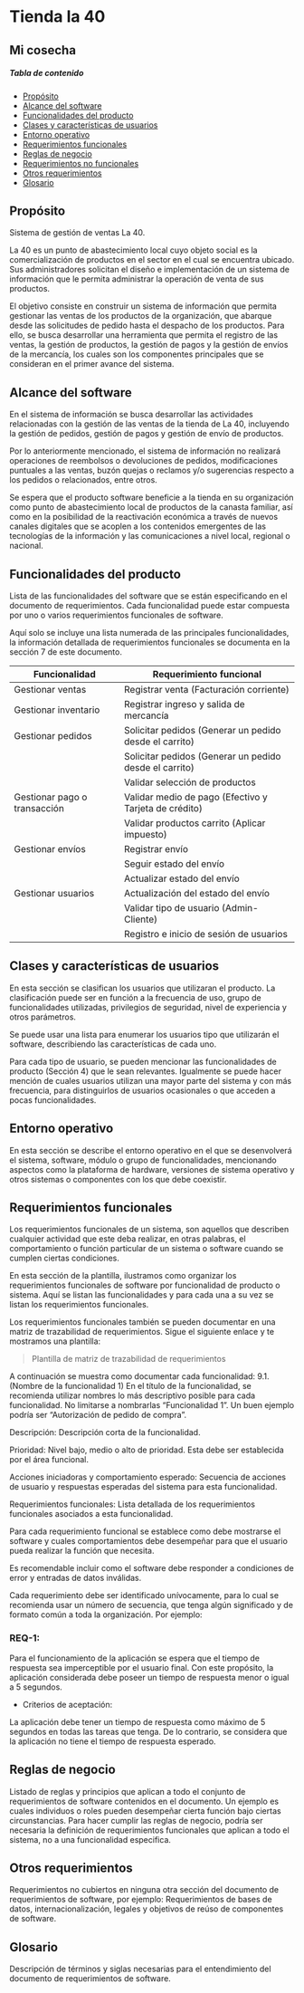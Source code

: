# Tienda la 40
## Mi cosecha 

##### Tabla de contenido

- [Propósito](#Propósito)  
- [Alcance del software](#alcance-del-software)  
- [Funcionalidades del producto](#Funcionalidades-del-producto)  
- [Clases y características de usuarios](#Clases-y-características-de-usuarios)  
- [Entorno operativo](#Entorno-operativo)  
- [Requerimientos funcionales](#Requerimientos-funcionales)  
- [Reglas de negocio](#Reglas-de-negocio)  
- [Requerimientos no funcionales](#Requerimientos-no-funcionales)
- [Otros requerimientos](#Otros-requerimientos)
- [Glosario](#Glosario)


## Propósito 

Sistema de gestión de ventas La 40.

La 40 es un punto de abastecimiento local cuyo objeto social es la comercialización de productos en el sector en el cual se encuentra ubicado.  Sus administradores solicitan el diseño e implementación de un sistema de información que le permita administrar la operación de venta de sus productos. 

El objetivo consiste en construir un sistema de información que permita gestionar las ventas de los productos de la organización, que abarque desde las solicitudes de pedido hasta el despacho de los productos. Para ello, se busca desarrollar una herramienta que permita el registro de las ventas, la gestión de productos, la gestión de pagos y la gestión de envíos de la mercancía, los cuales son los componentes principales que se consideran en el primer avance del sistema. 


## Alcance del software

En el sistema de información se busca desarrollar las actividades relacionadas con la gestión de las ventas de la tienda de La 40, incluyendo la gestión de pedidos, gestión de pagos y gestión de envío de productos.

Por lo anteriormente mencionado, el sistema de información no realizará operaciones de reembolsos o devoluciones de pedidos, modificaciones puntuales a las ventas, buzón quejas o reclamos y/o sugerencias respecto a los pedidos o relacionados, entre otros.

Se espera que el producto software beneficie a la tienda en su organización como punto de abastecimiento local de productos de la canasta familiar, así como en la posibilidad de la reactivación económica a través de nuevos canales digitales que se acoplen a los contenidos emergentes de las tecnologías de la información y las comunicaciones a nivel local, regional o nacional.

## Funcionalidades del producto
Lista de las funcionalidades del software que se están especificando en el documento de requerimientos. Cada funcionalidad puede estar compuesta por uno o varios requerimientos funcionales de software.

Aquí solo se incluye una lista numerada de las principales funcionalidades, la información detallada de requerimientos funcionales se documenta en la sección 7 de este documento.

| Funcionalidad                                          | Requerimiento funcional                                |
|--------------------------------------------------------|--------------------------------------------------------|
| Gestionar ventas                                       | Registrar venta (Facturación corriente)                |
| Gestionar inventario                                   | Registrar ingreso y salida de mercancía                |
| Gestionar pedidos                                      | Solicitar pedidos (Generar un pedido desde el carrito) |
|                                                        | Solicitar pedidos (Generar un pedido desde el carrito) |
|                                                        | Validar selección de productos                         | 
| Gestionar pago o transacción                           | Validar medio de pago (Efectivo y Tarjeta de crédito)  |
|                                                        | Validar productos carrito (Aplicar impuesto)           |
| Gestionar envíos                                       | Registrar envío                                        |  
|                                                        | Seguir estado del envío                                |   
|                                                        | Actualizar estado del envío                            |
| Gestionar usuarios                                     | Actualización del estado del envío                     |
|                                                        | Validar tipo de usuario (Admin- Cliente)               | 
|                                                        | Registro e inicio de sesión de usuarios                |

## Clases y características de usuarios

En esta sección se clasifican los usuarios que utilizaran el producto. La clasificación puede ser en función a la frecuencia de uso, grupo de funcionalidades utilizadas, privilegios de seguridad, nivel de experiencia y otros parámetros.

Se puede usar una lista para enumerar los usuarios tipo que utilizarán el software, describiendo las características de cada uno.

Para cada tipo de usuario, se pueden mencionar las funcionalidades de producto (Sección 4) que le sean relevantes. Igualmente se puede hacer mención de cuales usuarios utilizan una mayor parte del sistema y con más frecuencia, para distinguirlos de usuarios ocasionales o que acceden a pocas funcionalidades.


## Entorno operativo

En esta sección se describe el entorno operativo en el que se desenvolverá el sistema, software, módulo o grupo de funcionalidades, mencionando aspectos como la plataforma de hardware, versiones de sistema operativo y otros sistemas o componentes con los que debe coexistir.

## Requerimientos funcionales

Los requerimientos funcionales de un sistema, son aquellos que describen cualquier actividad que este deba realizar, en otras palabras, el comportamiento o función particular de un sistema o software cuando se cumplen ciertas condiciones.

En esta sección de la plantilla, ilustramos como organizar los requerimientos funcionales de software por funcionalidad de producto o sistema. Aquí se listan las funcionalidades y para cada una a su vez se listan los requerimientos funcionales.

Los requerimientos funcionales también se pueden documentar en una matriz de trazabilidad de requerimientos. Sigue el siguiente enlace y te mostramos una plantilla:

> Plantilla de matriz de trazabilidad de requerimientos

A continuación se muestra como documentar cada funcionalidad:
9.1.    (Nombre de la funcionalidad 1)
En el título de la funcionalidad, se recomienda utilizar nombres lo más descriptivo posible para cada funcionalidad. No limitarse a nombrarlas “Funcionalidad 1”. Un buen ejemplo podría ser “Autorización de pedido de compra”.

Descripción: Descripción corta de la funcionalidad.

Prioridad: Nivel bajo, medio o alto de prioridad. Esta debe ser establecida por el área funcional.

Acciones iniciadoras y comportamiento esperado: Secuencia de acciones de usuario y respuestas esperadas del sistema para esta funcionalidad.

Requerimientos funcionales: Lista detallada de los requerimientos funcionales asociados a esta funcionalidad.

Para cada requerimiento funcional se establece como debe mostrarse el software y cuales comportamientos debe desempeñar para que el usuario pueda realizar la función que necesita.

Es recomendable incluir como el software debe responder a condiciones de error y entradas de datos inválidas.

Cada requerimiento debe ser identificado unívocamente, para lo cual se recomienda usar un número de secuencia, que tenga algún significado y de formato común a toda la organización. Por ejemplo:

### REQ-1:

Para el funcionamiento de la aplicación se espera que el tiempo de respuesta sea imperceptible por el usuario final. Con este propósito, la aplicación considerada debe poseer un tiempo de respuesta menor o igual a 5 segundos.

- Criterios de aceptación:


La aplicación debe tener un tiempo de respuesta como máximo de 5 segundos en todas las tareas que tenga. De lo contrario, se considera que la aplicación no tiene el tiempo de respuesta esperado.

## Reglas de negocio

Listado de reglas y principios que aplican a todo el conjunto de requerimientos de software contenidos en el documento. Un ejemplo es cuales individuos o roles pueden desempeñar cierta función bajo ciertas circunstancias.
Para hacer cumplir las reglas de negocio, podría ser necesaria la definición de requerimientos funcionales que aplican a todo el sistema, no a una funcionalidad especifica.


## Otros requerimientos
Requerimientos no cubiertos en ninguna otra sección del documento de requerimientos de software, por ejemplo: Requerimientos de bases de datos, internacionalización, legales y objetivos de reúso de componentes de software.

## Glosario
Descripción de términos y siglas necesarias para el entendimiento del documento de requerimientos de software.
